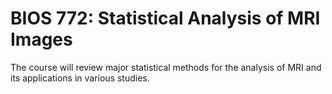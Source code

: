 # BIOS 772: Statistical Analysis of MRI Images

The course will review major statistical methods for the analysis of MRI and its applications in various studies.